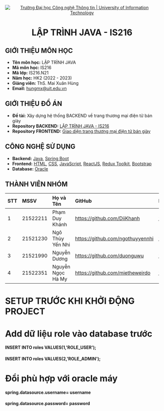 <p align="center">
  <a href="https://www.uit.edu.vn/" title="Trường Đại học Công nghệ Thông tin" style="border: none;">
    <img src="https://i.imgur.com/WmMnSRt.png" alt="Trường Đại học Công nghệ Thông tin | University of Information Technology">
  </a>
</p>

<h1 align="center"><b>LẬP TRÌNH JAVA - IS216</b></h1>

## GIỚI THIỆU MÔN HỌC

-    **Tên môn học:** LẬP TRÌNH JAVA
-    **Mã môn học:** IS216
-    **Mã lớp:** IS216.N21
-    **Năm học:** HK2 (2022 - 2023)
-    **Giảng viên:** ThS. Mai Xuân Hùng
-    **Email:** hungmx@uit.edu.vn

## GIỚI THIỆU ĐỒ ÁN

-    **Đề tài:** Xây dựng hệ thống BACKEND về trang thương mại điện tử bán giày
-    **Repository BACKEND:** [LẬP TRÌNH JAVA - IS216](https://github.com/DiiKhanh/is216-java-sneaker)
-    **Repository FRONTEND:** [Giao diện trang thương mại điện tử bán giày](https://github.com/DiiKhanh/FE-Project-Sneaker-with-springboot)

## CÔNG NGHỆ SỬ DỤNG

-    **Backend:** [Java](https://www.java.com/en/), [Spring Boot](https://docs.spring.io/spring-boot/docs/current/reference/htmlsingle/)
-    **Frontend:** [HTML](https://developer.mozilla.org/en-US/docs/Web/HTML), [CSS](https://developer.mozilla.org/en-US/docs/Web/CSS), [JavaScript](https://www.javascript.com/), [ReactJS](https://reactjs.org/), [Redux Toolkit](https://redux.js.org/), [Bootstrap](https://reactstrap.github.io/?path=/story/home-installation--page)
-    **Database:** [Oracle](https://www.oracle.com/)

## THÀNH VIÊN NHÓM

| STT | MSSV     | Họ và Tên            | GitHub                            | Email                  |
| :-- | :------- | :------------------- | :-------------------------------- | :--------------------- |
| 1   | 21522211 | Phạm Duy Khánh       | https://github.com/DiiKhanh       | 21522211@gm.uit.edu.vn |
| 2   | 21521230 | Ngô Thùy Yến Nhi     | https://github.com/ngothuyyennhi  | 21521230@gm.uit.edu.vn |
| 3   | 21521990 | Nguyễn Dương         | https://github.com/duonguwu       | 21521990@gm.uit.edu.vn |
| 4   | 21522351 | Nguyễn Ngọc Hà My    | https://github.com/mietheweirdo   | 21522351@gm.uit.edu.vn |

# SETUP TRƯỚC KHI KHỞI ĐỘNG PROJECT
# Add dữ liệu role vào database trước
#### INSERT INTO roles VALUES(1,'ROLE_USER');
#### INSERT INTO roles VALUES(2,'ROLE_ADMIN');
# Đổi phù hợp với oracle máy
#### spring.datasource.username= username
#### spring.datasource.password= password
